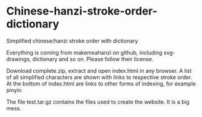 # Chinese-hanzi-stroke-order-dictionary
Simplified chinese/hanzi stroke order with dictionary

Everything is coming from makemeahanzi on github, including svg-drawings, dictionary and so on. Please follow their license.

Download complete.zip, extract and open index.html in any browser. A list of all simplified characters are shown with links to respective stroke order. At the bottom of index.html are links to other forms of indexing, for example pinyin.

The file test.tar.gz contains the files used to create the website. It is a big mess.

